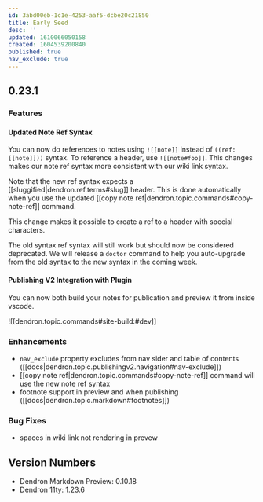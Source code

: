 ```yaml
---
id: 3abd00eb-1c1e-4253-aaf5-dcbe20c21850
title: Early Seed
desc: ''
updated: 1610066050158
created: 1604539200840
published: true
nav_exclude: true
---
```

## 0.23.1

### Features

#### Updated Note Ref Syntax

You can now do references to notes using `![[note]]` instead of `((ref: [[note]]))` syntax. To reference a header, use `![[note#foo]]`. This changes makes our note ref syntax more consistent with our wiki link syntax. 

Note that the new ref syntax expects a [[sluggified|dendron.ref.terms#slug]] header. This is done automatically when you use the updated [[copy note ref|dendron.topic.commands#copy-note-ref]] command. 

This change makes it possible to create a ref to a header with special characters.

The old syntax ref syntax will still work but should now be considered deprecated. We will release a `doctor` command to help you auto-upgrade from the old syntax to the new syntax in the coming week.

#### Publishing V2 Integration with Plugin

You can now both build your notes for publication and preview it from inside vscode. 

![[dendron.topic.commands#site-build:#dev]]

### Enhancements
- `nav_exclude` property excludes from nav sider and table of contents ([[docs|dendron.topic.publishingv2.navigation#nav-exclude]])
- [[copy note ref|dendron.topic.commands#copy-note-ref]] command will use the new note ref syntax
- footnote support in preview and when publishing ([[docs|dendron.topic.markdown#footnotes]])

### Bug Fixes
- spaces in wiki link not rendering in prevew

## Version Numbers
- Dendron Markdown Preview: 0.10.18
- Dendron 11ty: 1.23.6